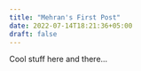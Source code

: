 ```yaml
---
title: "Mehran's First Post"
date: 2022-07-14T18:21:36+05:00
draft: false
---
```


Cool stuff here and there...

